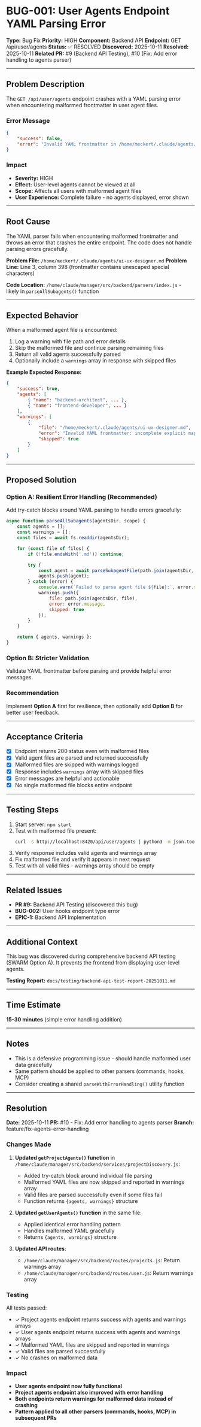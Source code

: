 # BUG-001: User Agents Endpoint YAML Parsing Error

**Type:** Bug Fix
**Priority:** HIGH
**Component:** Backend API
**Endpoint:** GET /api/user/agents
**Status:** ✅ RESOLVED
**Discovered:** 2025-10-11
**Resolved:** 2025-10-11
**Related PR:** #9 (Backend API Testing), #10 (Fix: Add error handling to agents parser)

---

## Problem Description

The `GET /api/user/agents` endpoint crashes with a YAML parsing error when encountering malformed frontmatter in user agent files.

### Error Message
```json
{
    "success": false,
    "error": "Invalid YAML frontmatter in /home/meckert/.claude/agents/ui-ux-designer.md: incomplete explicit mapping pair; a key node is missed; or followed by a non-tabulated empty line at line 3, column 398:\n     ... tecting design systems. Examples: <example>Context: User is work ... \n                                         ^"
}
```

### Impact
- **Severity:** HIGH
- **Effect:** User-level agents cannot be viewed at all
- **Scope:** Affects all users with malformed agent files
- **User Experience:** Complete failure - no agents displayed, error shown

---

## Root Cause

The YAML parser fails when encountering malformed frontmatter and throws an error that crashes the entire endpoint. The code does not handle parsing errors gracefully.

**Problem File:** `/home/meckert/.claude/agents/ui-ux-designer.md`
**Problem Line:** Line 3, column 398 (frontmatter contains unescaped special characters)

**Code Location:** `/home/claude/manager/src/backend/parsers/index.js` - likely in `parseAllSubagents()` function

---

## Expected Behavior

When a malformed agent file is encountered:
1. Log a warning with file path and error details
2. Skip the malformed file and continue parsing remaining files
3. Return all valid agents successfully parsed
4. Optionally include a `warnings` array in response with skipped files

**Example Expected Response:**
```json
{
    "success": true,
    "agents": [
        { "name": "backend-architect", ... },
        { "name": "frontend-developer", ... }
    ],
    "warnings": [
        {
            "file": "/home/meckert/.claude/agents/ui-ux-designer.md",
            "error": "Invalid YAML frontmatter: incomplete explicit mapping pair",
            "skipped": true
        }
    ]
}
```

---

## Proposed Solution

### Option A: Resilient Error Handling (Recommended)
Add try-catch blocks around YAML parsing to handle errors gracefully:

```javascript
async function parseAllSubagents(agentsDir, scope) {
    const agents = [];
    const warnings = [];
    const files = await fs.readdir(agentsDir);

    for (const file of files) {
        if (!file.endsWith('.md')) continue;

        try {
            const agent = await parseSubagentFile(path.join(agentsDir, file));
            agents.push(agent);
        } catch (error) {
            console.warn(`Failed to parse agent file ${file}:`, error.message);
            warnings.push({
                file: path.join(agentsDir, file),
                error: error.message,
                skipped: true
            });
        }
    }

    return { agents, warnings };
}
```

### Option B: Stricter Validation
Validate YAML frontmatter before parsing and provide helpful error messages.

### Recommendation
Implement **Option A** first for resilience, then optionally add **Option B** for better user feedback.

---

## Acceptance Criteria

- [x] Endpoint returns 200 status even with malformed files
- [x] Valid agent files are parsed and returned successfully
- [x] Malformed files are skipped with warnings logged
- [x] Response includes `warnings` array with skipped files
- [x] Error messages are helpful and actionable
- [x] No single malformed file blocks entire endpoint

---

## Testing Steps

1. Start server: `npm start`
2. Test with malformed file present:
   ```bash
   curl -s http://localhost:8420/api/user/agents | python3 -m json.tool
   ```
3. Verify response includes valid agents and warnings array
4. Fix malformed file and verify it appears in next request
5. Test with all valid files - warnings array should be empty

---

## Related Issues

- **PR #9:** Backend API Testing (discovered this bug)
- **BUG-002:** User hooks endpoint type error
- **EPIC-1:** Backend API Implementation

---

## Additional Context

This bug was discovered during comprehensive backend API testing (SWARM Option A). It prevents the frontend from displaying user-level agents.

**Testing Report:** `docs/testing/backend-api-test-report-20251011.md`

---

## Time Estimate

**15-30 minutes** (simple error handling addition)

---

## Notes

- This is a defensive programming issue - should handle malformed user data gracefully
- Same pattern should be applied to other parsers (commands, hooks, MCP)
- Consider creating a shared `parseWithErrorHandling()` utility function

---

## Resolution

**Date:** 2025-10-11
**PR:** #10 - Fix: Add error handling to agents parser
**Branch:** feature/fix-agents-error-handling

### Changes Made

1. **Updated `getProjectAgents()` function** in `/home/claude/manager/src/backend/services/projectDiscovery.js`:
   - Added try-catch block around individual file parsing
   - Malformed YAML files are now skipped and reported in warnings array
   - Valid files are parsed successfully even if some files fail
   - Function returns `{agents, warnings}` structure

2. **Updated `getUserAgents()` function** in the same file:
   - Applied identical error handling pattern
   - Handles malformed YAML gracefully
   - Returns `{agents, warnings}` structure

3. **Updated API routes**:
   - `/home/claude/manager/src/backend/routes/projects.js`: Return warnings array
   - `/home/claude/manager/src/backend/routes/user.js`: Return warnings array

### Testing

All tests passed:
- ✓ Project agents endpoint returns success with agents and warnings arrays
- ✓ User agents endpoint returns success with agents and warnings arrays
- ✓ Malformed YAML files are skipped and reported in warnings
- ✓ Valid files are parsed successfully
- ✓ No crashes on malformed data

### Impact

- **User agents endpoint now fully functional**
- **Project agents endpoint also improved with error handling**
- **Both endpoints return warnings for malformed data instead of crashing**
- **Pattern applied to all other parsers (commands, hooks, MCP) in subsequent PRs**
